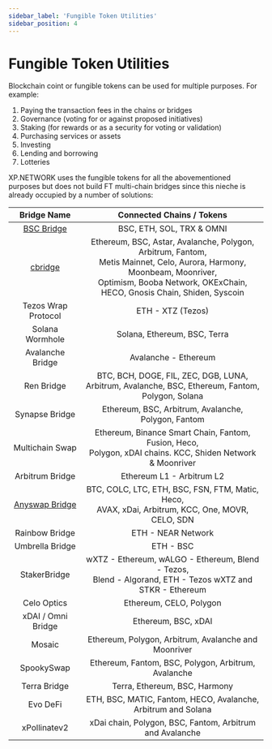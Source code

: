 ```yaml
---
sidebar_label: 'Fungible Token Utilities'
sidebar_position: 4
---
```


# Fungible Token Utilities

Blockchain coint or fungible tokens can be used for multiple purposes. For example:
1. Paying the transaction fees in the chains or bridges
2. Governance (voting for or against proposed initiatives)
3. Staking (for rewards or as a security for voting or validation)
4. Purchasing services or assets
5. Investing
6. Lending and borrowing
7. Lotteries

XP.NETWORK uses the fungible tokens for all the abovementioned purposes but does not build FT multi-chain bridges since this nieche is already occupied by a number of solutions:

| Bridge Name | Connected Chains / Tokens |
|:-:|:-:|
|[BSC Bridge](https://www.binance.org/en/bridge)|BSC, ETH, SOL, TRX & OMNI|
|[cbridge](https://cbridge.celer.network/#/transfer)|Ethereum, BSC, Astar, Avalanche, Polygon, Arbitrum, Fantom,<br/> Metis Mainnet, Celo, Aurora, Harmony, Moonbeam, Moonriver, <br/> Optimism, Booba Network, OKExChain, HECO, Gnosis Chain, Shiden, Syscoin|
|Tezos Wrap Protocol|ETH - XTZ (Tezos)|
|Solana Wormhole|Solana, Ethereum, BSC, Terra|
|Avalanche Bridge|Avalanche - Ethereum|
|Ren Bridge|BTC, BCH, DOGE, FIL, ZEC, DGB, LUNA,<br/> Arbitrum, Avalanche, BSC, Ethereum, Fantom, Polygon, Solana|
|Synapse Bridge|Ethereum, BSC, Arbitrum, Avalanche, Polygon, Fantom|
|Multichain Swap|Ethereum, Binance Smart Chain, Fantom, Fusion, Heco,<br/> Polygon, xDAI chains. KCC, Shiden Network & Moonriver|
|Arbitrum Bridge|Ethereum L1 - Arbitrum L2|
|[Anyswap Bridge](https://bsc.anyswap.exchange/bridge#/bridge)|BTC, COLC, LTC, ETH, BSC, FSN, FTM, Matic, Heco,<br/> AVAX, xDai, Arbitrum, KCC, One, MOVR, CELO, SDN|
|Rainbow Bridge|ETH - NEAR Network | Aurora - NEAR|
|Umbrella Bridge|ETH - BSC | $UMB|
|StakerBridge|wXTZ - Ethereum, wALGO - Ethereum, Blend - Tezos,<br/> Blend - Algorand, ETH - Tezos wXTZ and STKR - Ethereum|
|Celo Optics|Ethereum, CELO, Polygon|
|xDAI / Omni Bridge|Ethereum, BSC, xDAI|
|Mosaic|Ethereum, Polygon, Arbitrum, Avalanche and Moonriver|
|SpookySwap|Ethereum, Fantom, BSC, Polygon, Arbitrum, Avalanche|
|Terra Bridge|Terra, Ethereum, BSC, Harmony|
|Evo DeFi|ETH, BSC, MATIC, Fantom, HECO, Avalanche, Arbitrum and Solana|
|xPollinatev2|xDai chain, Polygon, BSC, Fantom, Arbitrum and Avalanche|


